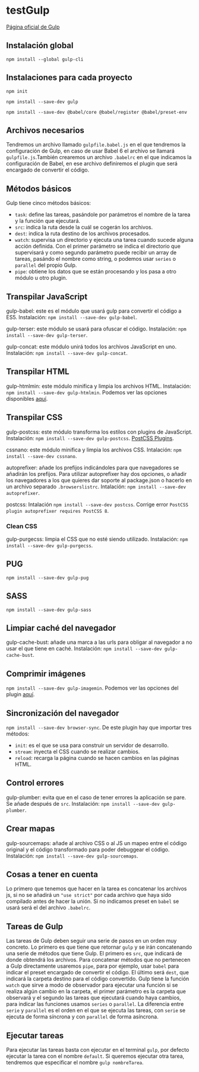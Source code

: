 # testGulp

[Página oficial de Gulp](https://gulpjs.com)

## Instalación global

`npm install --global gulp-cli`

## Instalaciones para cada proyecto

`npm init`

`npm install --save-dev gulp`

`npm install --save-dev @babel/core @babel/register @babel/preset-env`

## Archivos necesarios

Tendremos un archivo llamado `gulpfile.babel.js` en el que tendremos la configuración de Gulp, en caso de usar Babel 6 el archivo se llamará `gulpfile.js`.También crearemos un archivo `.babelrc` en el que indicamos la configuración de Babel, en ese archivo definiremos el plugin que será encargado de convertir el código.

## Métodos básicos

Gulp tiene cinco métodos básicos:

- `task`: define las tareas, pasándole por parámetros el nombre de la tarea y la función que ejecutará.
- `src`: indica la ruta desde la cuál se cogerán los archivos.
- `dest`: indica la ruta destino de los archivos procesados.
- `watch`: supervisa un directorio y ejecuta una tarea cuando sucede alguna acción definida. Con el primer parámetro se indica el directorio que supervisará y como segundo parámetro puede recibir un array de tareas, pasándo el nombre como string, o podemos usar `series` o `parallel` del propio Gulp.
- `pipe`: obtiene los datos que se están procesando y los pasa a otro módulo u otro plugin.

## Transpilar JavaScript

gulp-babel: este es el módulo que usará gulp para convertir el código a ES5. Instalación: `npm install --save-dev gulp-babel`.

gulp-terser: este módulo se usará para ofuscar el código. Instalación: `npm install --save-dev gulp-terser`.

gulp-concat: este módulo unirá todos los archivos JavaScript en uno. Instalación: `npm install --save-dev gulp-concat`.

## Transpilar HTML

gulp-htmlmin: este módulo minifica y limpia los archivos HTML. Instalación: `npm install --save-dev gulp-htmlmin`. Podemos ver las opciones disponibles [aquí](https://github.com/kangax/html-minifier).

## Transpilar CSS

gulp-postcss: este módulo transforma los estilos con plugins de JavaScript. Instalación: `npm install --save-dev gulp-postcss`. [PostCSS Plugins](https://github.com/postcss/postcss/blob/master/docs/plugins.md).

cssnano: este módulo minifica y limpia los archivos CSS. Intalación: `npm install --save-dev cssnano`.

autoprefixer: añade los prefijos indicándoles para que navegadores se añadirán los prefijos. Para utilizar autoprefixer hay dos opciones, o añadir los navegadores a los que quieres dar soporte al package.json o hacerlo en un archivo separado `.browserslistrc`. Intalación: `npm install --save-dev autoprefixer`.

postcss: Intalación `npm install --save-dev postcss`. Corrige error `PostCSS plugin autoprefixer requires PostCSS 8`.

### Clean CSS

gulp-purgecss: limpia el CSS que no esté siendo utilizado. Instalación: `npm install --save-dev gulp-purgecss`.

## PUG

`npm install --save-dev gulp-pug`

## SASS

`npm install --save-dev gulp-sass`

## Limpiar caché del navegador

gulp-cache-bust: añade una marca a las urls para obligar al navegador a no usar el que tiene en caché. Instalación: `npm install --save-dev gulp-cache-bust`.

## Comprimir imágenes

`npm install --save-dev gulp-imagemin`. Podemos ver las opciones del plugin [aquí](https://github.com/sindresorhus/gulp-imagemin#readme).

## Sincronización del navegador

`npm install --save-dev browser-sync`. De este plugin hay que importar tres métodos:

- `init`: es el que se usa para construir un servidor de desarrollo.
- `stream`: inyecta el CSS cuando se realizar cambios.
- `reload`: recarga la página cuando se hacen cambios en las páginas HTML.

## Control errores

gulp-plumber: evita que en el caso de tener errores la aplicación se pare. Se añade después de `src`. Instalación: `npm install --save-dev gulp-plumber`.

## Crear mapas

gulp-sourcemaps: añade al archivo CSS o al JS un mapeo entre el código original y el código transformado para poder debuggear el código. Instalación: `npm install --save-dev gulp-sourcemaps`.

## Cosas a tener en cuenta

Lo primero que tenemos que hacer en la tarea es concatenar los archivos js, si no se añadirá un `"use strict"` por cada archivo que haya sido compilado antes de hacer la unión. Si no indicamos preset en `babel` se usará será el del archivo `.babelrc`.

## Tareas de Gulp

Las tareas de Gulp deben seguir una serie de pasos en un orden muy concreto. Lo primero es que tiene que retornar `gulp` y se irán concatenando una serie de métodos que tiene Gulp. El primero es `src`, que indicará de donde obtendrá los archivos. Para concatenar métodos que no pertenecen a Gulp directamente usaremos `pipe`, para por ejemplo, usar `babel` para indicar el preset encargado de convertir el código. El último será `dest`, que indicará la carpeta destino para el código convertido. Gulp tiene la función `watch` que sirve a modo de observador para ejecutar una función si se realiza algún cambio en la carpeta, el primer parámetro es la carpeta que observará y el segundo las tareas que ejecutará cuando haya cambios, para indicar las funciones usamos `series` o `parallel`. La diferencia entre `serie` y `parallel` es el orden en el que se ejecuta las tareas, con `serie` se ejecuta de forma síncrona y con `parallel` de forma asíncrona.

## Ejecutar tareas

Para ejecutar las tareas basta con ejecutar en el terminal `gulp`, por defecto ejecutar la tarea con el nombre `default`. Si queremos ejecutar otra tarea, tendremos que especificar el nombre `gulp nombreTarea`.
